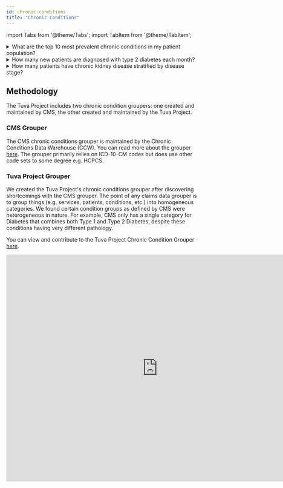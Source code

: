 ```yaml
---
id: chronic-conditions
title: "Chronic Conditions"
---
```


import Tabs from '@theme/Tabs';
import TabItem from '@theme/TabItem';

<details><summary>What are the top 10 most prevalent chronic conditions in my patient population?</summary>
<Tabs groupId="cc_package">
<TabItem value="cms" label="CMS">

```sql
select
    condition
,   cast(count(distinct patient_id) * 100.0 / (select count(distinct patient_id) from core.patient) as numeric(38,2)) as percent_of_patients
From cms_chronic_conditions.chronic_conditions_unioned
group by 1
order by 2 desc
limit 10
```
The following is example output from this query from the Tuva Claims Demo dataset.  

![CMS Condition Prevalence](/img/cms_condition_prevalence.jpg)
</TabItem>
<TabItem value="tuva" label="Tuva">

```sql
select
    condition
,   cast(count(distinct patient_id) * 100.0 / (select count(distinct patient_id) from core.patient) as numeric(38,2)) as percent_of_patients
From tuva_chronic_conditions.final_chronic_conditions_long
group by 1
order by 2 desc
limit 10
```
The following is example output from this query from the Tuva Claims Demo dataset.  

![Tuva Condition Prevalence](/img/tuva_condition_prevalence.jpg)
</TabItem>
</Tabs >
</details>
<details><summary>How many new patients are diagnosed with type 2 diabetes each month?</summary>
<Tabs groupId="cc_package">
<TabItem value="cms" label="CMS">

:::caution warning

The CMS Condition grouper does not differentiate Type 1 and Type 2 diabetes.  The following query and graph show combined stats for both types of diabetes.  To run analytics a specific type of diabetes, use the Tuva Chronic Conditions data mart.

:::

```sql
with first_month_diabetes as
    (
    select
        PATIENT_ID,
        CONDITION,
        min(ENCOUNTER_START_DATE) as start_date
        from CMS_CHRONIC_CONDITIONS.CHRONIC_CONDITIONS_UNIONED
    where condition in ('Diabetes')
    group by PATIENT_ID, CONDITION
    )
select condition,
       year(start_date) as year,
       month(start_date) as month,
       count(*) as count
From first_month_diabetes
group by condition,year(start_date) , month(start_date)
order by year(start_date) desc , month(start_date) desc

```
The following is example output from this query from the Tuva Claims Demo dataset.  

![The Tuva Project](/img/chronic_conditions/CCC-new_diabetes_by_month.png)

</TabItem>
<TabItem value="tuva" label="Tuva">

```sql
with first_month_diabetes as
    (
    select
        PATIENT_ID,
        'Diabetes' as condition,
        min(FIRST_DIAGNOSIS_DATE) as start_date
        from TUVA_CHRONIC_CONDITIONS.FINAL_CHRONIC_CONDITIONS_LONG
    where condition in ('Type 2 Diabetes')
    group by PATIENT_ID
    )
select condition,
       year(start_date) as year,
       month(start_date) as month,
       count(*) as count
From first_month_diabetes
group by condition,year(start_date) , month(start_date)
order by year(start_date) desc , month(start_date) desc

```
The following is example output from this query from the Tuva Claims Demo dataset.  

![The Tuva Project](/img/chronic_conditions/TCC-new_diabetes_by_month.png)
</TabItem>
</Tabs>
</details>
<details><summary>How many patients have chronic kidney disease stratified by disease stage?</summary>
<Tabs groupId="cc_package">
<TabItem value="cms" label="CMS">

```sql
with stages as (
select icd.ICD_10_CM as ICD_10_CM_code,
       case
               -- indeterminate
               when LONG_DESCRIPTION like '%stage 1%' and LONG_DESCRIPTION like '%unspecified%' then 0
               when LONG_DESCRIPTION like '%stage 5%' and LONG_DESCRIPTION like '%end stage%' then 5
               --determinate
                when LONG_DESCRIPTION like '%stage 1%' then 1
               when LONG_DESCRIPTION like '%stage 2%' then 2
               when LONG_DESCRIPTION like '%stage 3%' then 3
               when LONG_DESCRIPTION like '%stage 4%' then 4
               when LONG_DESCRIPTION like '%stage 5%' then 5
               when LONG_DESCRIPTION like '%End stage%' then 6
               when LONG_DESCRIPTION like '%unspecified%' then 0
            else 0 end as stage
from TERMINOLOGY.CMS_CHRONIC_CONDITIONS ccc
inner join TERMINOLOGY.ICD_10_CM icd
        on ccc.CODE = icd.ICD_10_CM
where CONDITION like 'Chronic Kidney Disease'
)
, ccd_patients as (
select PATIENT_ID,max(stages.stage) max_stage From  core.CONDITION c
inner join stages
on c.CODE = stages.ICD_10_CM_CODE and c.CODE_TYPE = 'icd-10-cm'
group by PATIENT_ID)

select case max_stage
    when 0 then 'Unspecified'
    when 1 then 'Stage 1'
    when 2 then 'Stage 2'
    when 3 then 'Stage 3'
    when 4 then 'Stage 4'
    when 5 then 'Stage 5'
    when 6 then 'End Stage'
    else null end as Stage
    , count(*) as count
from ccd_patients
group by max_stage
order by max_stage

```
The following is example output from this query from the Tuva Claims Demo dataset.  

![The Tuva Project](/img/chronic_conditions/CCC-kidney_by_stage.png)

</TabItem>
<TabItem value="tuva" label="Tuva">

```sql
with stages as (
    select condition,
           icd_10_cm_code,
           case
               when ICD_10_CM_DESCRIPTION like '%stage 1%' then 1
               when ICD_10_CM_DESCRIPTION like '%stage 2%' then 2
               when ICD_10_CM_DESCRIPTION like '%stage 3%' then 3
               when ICD_10_CM_DESCRIPTION like '%stage 4%' then 4
               when ICD_10_CM_DESCRIPTION like '%stage 5%' then 5
               when ICD_10_CM_DESCRIPTION like '%End stage%' then 6
               when ICD_10_CM_DESCRIPTION like '%unspecified%' then 0
            else 0 end as stage
    from TUVA_CHRONIC_CONDITIONS.CHRONIC_CONDITIONS_HIERARCHY
    where CONDITION = 'Chronic Kidney Disease'
)
, ccd_patients as (
select PATIENT_ID,max(stages.stage) max_stage From  core.CONDITION c
inner join stages
on c.CODE = stages.ICD_10_CM_CODE and c.CODE_TYPE = 'icd-10-cm'
group by PATIENT_ID)

select case max_stage
    when 0 then 'Unspecified'
    when 1 then 'Stage 1'
    when 2 then 'Stage 2'
    when 3 then 'Stage 3'
    when 4 then 'Stage 4'
    when 5 then 'Stage 5'
    when 6 then 'End Stage'
    else null end as Stage
    , count(*) as count
from ccd_patients
group by max_stage
order by max_stage

```
The following is example output from this query from the Tuva Claims Demo dataset.  

![The Tuva Project](/img/chronic_conditions/TCC-kidney_by_stage.png)
</TabItem>
</Tabs>
</details>

## Methodology

The Tuva Project includes two chronic condition groupers: one created and maintained by CMS, the other created and maintained by the Tuva Project.

### CMS Grouper

The CMS chronic conditions grouper is maintained by the Chronic Conditions Data Warehouse (CCW).  You can read more about the grouper [here](https://www2.ccwdata.org/web/guest/condition-categories).  The grouper primarily relies on ICD-10-CM codes but does use other code sets to some degree e.g. HCPCS.

### Tuva Project Grouper

We created the Tuva Project's chronic conditions grouper after discovering shortcomings with the CMS grouper.  The point of any claims data grouper is to group things (e.g. services, patients, conditions, etc.) into homogeneous categories.  We found certain condition groups as defined by CMS were heterogeneous in nature.  For example, CMS only has a single category for Diabetes that combines both Type 1 and Type 2 Diabetes, despite these conditions having very different pathology.

You can view and contribute to the Tuva Project Chronic Condition Grouper [here](https://docs.google.com/spreadsheets/d/1BgTEOdq54yeoIgMs7Hl-nqiB0ri19fmGJqAXKvME7BM/edit?usp=sharing).

<iframe src="https://docs.google.com/spreadsheets/d/e/2PACX-1vTsZ3P2bpz-U3Rm5kSxCtj6FbpKFQPrRsvwcmkZ418t1EM1looqOOMVMe-yrTzTbBim6I1j_V7AAH4D/pubhtml?gid=643921468&amp;single=true&amp;widget=true&amp;headers=false" frameborder="0" width="800" height="600" allowfullscreen="true" mozallowfullscreen="true" webkitallowfullscreen="true"></iframe>